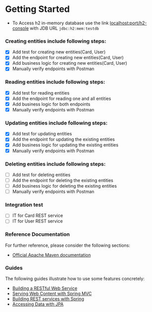 # Getting Started

* To Access h2 in-memory database use the link [localhost:port/h2-console](http://localhost:port/h2-console) with JDB URL `jdbc:h2:mem:testdb`

### Creating entities include following steps:
- [X] Add test for creating new entities(Card, User)
- [X] Add the endpoint for creating new entities(Card, User)
- [X] Add business logic for creating new entities(Card, User)
- [X] Manually verify endpoints with Postman

### Reading entities include following steps:
- [X] Add test for reading entities
- [X] Add the endpoint for reading one and all entities
- [X] Add business logic for both endpoints
- [X] Manually verify endpoints with Postman

### Updating entities include following steps:
- [X] Add test for updating entities
- [X] Add the endpoint for updating the existing entities
- [X] Add business logic for updating the existing entities
- [X] Manually verify endpoints with Postman

### Deleting entities include following steps:
- [ ] Add test for deleting entities
- [ ] Add the endpoint for deleting the existing entities
- [ ] Add business logic for deleting the existing entities
- [ ] Manually verify endpoints with Postman

### Integration test
- [ ] IT for Card REST service
- [ ] IT for User REST service

### Reference Documentation
For further reference, please consider the following sections:

* [Official Apache Maven documentation](https://maven.apache.org/guides/index.html)

### Guides
The following guides illustrate how to use some features concretely:

* [Building a RESTful Web Service](https://spring.io/guides/gs/rest-service/)
* [Serving Web Content with Spring MVC](https://spring.io/guides/gs/serving-web-content/)
* [Building REST services with Spring](https://spring.io/guides/tutorials/bookmarks/)
* [Accessing Data with JPA](https://spring.io/guides/gs/accessing-data-jpa/)


